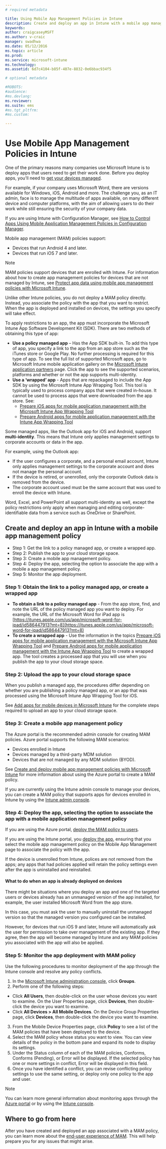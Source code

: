 ```yaml
---
# required metadata

title: Using Mobile App Management Policies in Intune
description: Create and deploy an app in Intune with a mobile app management policy.
keywords:
author: craigcaseyMSFT
ms.author: v-craic
manager: swadhwa
ms.date: 05/12/2016
ms.topic: article
ms.prod:
ms.service: microsoft-intune
ms.technology:
ms.assetid: 6d7c4104-b85f-407e-8832-0e6bbac934f5

# optional metadata

#ROBOTS:
#audience:
#ms.devlang:
ms.reviewer:
ms.suite: ems
#ms.tgt_pltfrm:
#ms.custom:

---
```


# Use Mobile App Management Policies in Intune
One of the primary reasons many companies use Microsoft Intune is to deploy apps that users need to get their work done. Before you deploy apps, you'll need to [get your devices managed](https://docs.microsoft.com/intune/deploy-use/enroll-devices-in-microsoft-intune).

For example, if your company uses Microsoft Word, there are versions available for Windows, iOS, Android and more. The challenge you, as an IT admin, face is to manage the multitude of apps available, on many different device and computer platforms, with the aim of allowing users to do their work while still ensuring the security of your company data.

If you are using Intune with Configuration Manager, see [How to Control Apps Using Mobile Application Management Policies in Configuration Manager](https://technet.microsoft.com/library/mt131414.aspx?f=255&MSPPError=-2147217396).

Mobile app management (MAM) policies support:
- Devices that run Android 4 and later.
- Devices that run iOS 7 and later.

> [!NOTE]
> MAM policies support devices that are enrolled with Intune. For information about how to create app management policies for devices that are not managed by Intune, see [Protect app data using mobile app management policies with Microsoft Intune](https://docs.microsoft.com/intune/deploy-use/protect-app-data-using-mobile-app-management-policies-with-microsoft-intune).

Unlike other Intune policies, you do not deploy a MAM policy directly. Instead, you associate the policy with the app that you want to restrict. When the app is deployed and installed on devices, the settings you specify will take effect.

To apply restrictions to an app, the app must incorporate the Microsoft Intune App Software Development Kit (SDK). There are two methods of obtaining this type of app:

- **Use a policy managed app** – Has the App SDK built-in. To add this type of app, you specify a link to the app from an app store such as the iTunes store or Google Play. No further processing is required for this type of app. To see the full list of supported Microsoft apps, go to Microsoft Intune mobile application gallery on the [Microsoft Intune application partners](https://www.microsoft.com/en-us/cloud-platform/microsoft-intune-partners) page. Click the app to see the supported scenarios, platforms and whether or not the app supports multi-identity.
- **Use a ‘wrapped’ app** - Apps that are repackaged to include the App SDK by using the Microsoft Intune App Wrapping Tool. This tool is typically used to process company apps that were created in-house. It cannot be used to process apps that were downloaded from the app store. See:
  - [Prepare iOS apps for mobile application management with the Microsoft Intune App Wrapping Tool](https://docs.microsoft.com/intune/deploy-use/prepare-ios-apps-for-mobile-application-management-with-the-microsoft-intune-app-wrapping-tool)
  - [Prepare Android apps for mobile application management with the Intune App Wrapping Tool](https://docs.microsoft.com/intune/deploy-use/prepare-android-apps-for-mobile-application-management-with-the-microsoft-intune-app-wrapping-tool)

Some managed apps, like the Outlook app for iOS and Android, support **multi-identity**. This means that Intune only applies management settings to corporate accounts or data in the app.

For example, using the Outlook app:
- If the user configures a corporate, and a personal email account, Intune only applies management settings to the corporate account and does not manage the personal account.
- If the device is retired, or unenrolled, only the corporate Outlook data is removed from the device.
- The corporate account used must be the same account that was used to enroll the device with Intune.

Word, Excel, and PowerPoint all support multi-identity as well, except the policy restrictions only apply when managing and editing corporate-identifiable data from a service such as OneDrive or SharePoint.

## Create and deploy an app in Intune with a mobile app management policy

- Step 1: Get the link to a policy managed app, or create a wrapped app.
- Step 2: Publish the app to your cloud storage space.
- Step 3: Create a mobile app management policy.
- Step 4: Deploy the app, selecting the option to associate the app with a mobile a app management policy.
- Step 5: Monitor the app deployment.

### Step 1: Obtain the link to a policy managed app, or create a wrapped app
- **To obtain a link to a policy managed app** - From the app store, find, and note the URL of the policy managed app you want to deploy.
For example, the URL of the Microsoft Word for iPad app is [https://itunes.apple.com/us/app/microsoft-word-for-ipad/id586447913?mt=8](https://itunes.apple.com/us/app/microsoft-word-for-ipad/id586447913?mt=8)
- **To create a wrapped app** - Use the information in the topics [Prepare iOS apps for mobile application management with the Microsoft Intune App Wrapping Tool](https://docs.microsoft.com/intune/deploy-use/prepare-ios-apps-for-mobile-application-management-with-the-microsoft-intune-app-wrapping-tool) and [Prepare Android apps for mobile application management with the Intune App Wrapping Tool](https://docs.microsoft.com/intune/deploy-use/prepare-android-apps-for-mobile-application-management-with-the-microsoft-intune-app-wrapping-tool) to create a wrapped app. The tool creates a processed app that you will use when you publish the app to your cloud storage space.

### Step 2: Upload the app to your cloud storage space
When you publish a managed app, the procedures differ depending on whether you are publishing a policy managed app, or an app that was processed using the Microsoft Intune App Wrapping Tool for iOS.

See [Add apps for mobile devices in Microsoft Intune](https://docs.microsoft.com/intune/deploy-use/add-apps-for-mobile-devices-in-microsoft-intune#add-the-app) for the complete steps required to upload an app to your cloud storage space.

### Step 3: Create a mobile app management policy
The Azure portal is the recommended admin console for creating MAM policies. Azure portal supports the following MAM scenarios:
- Devices enrolled in Intune
- Devices managed by a third-party MDM solution
- Devices that are not managed by any MDM solution (BYOD).

See [Create and deploy mobile app management policies with Microsoft Intune](https://docs.microsoft.com/intune/deploy-use/create-and-deploy-mobile-app-management-policies-with-microsoft-intune) for more information about using the Azure portal to create a MAM policy.

If you are currently using the Intune admin console to manage your devices, you can create a MAM policy that supports apps for devices enrolled in Intune by using the [Intune admin console](https://docs.microsoft.com/intune/deploy-use/configure-and-deploy-mobile-application-management-policies-in-the-microsoft-intune-console#-step-3-create-a-mobile-application-management-policy).


### Step 4: Deploy the app, selecting the option to associate the app with a mobile application management policy
If you are using the Azure portal, [deploy the MAM policy to users](https://docs.microsoft.com/intune/deploy-use/create-and-deploy-mobile-app-management-policies-with-microsoft-intune#deploy-a-policy-to-users).

If you are using the Intune portal, you [deploy the app](https://docs.microsoft.com/intune/deploy-use/deploy-apps-in-microsoft-intune#deploy-an-app), ensuring that you select the mobile app management policy on the Mobile App Management page to associate the policy with the app.

If the device is unenrolled from Intune, polices are not removed from the apps; any apps that had policies applied will retain the policy settings even after the app is uninstalled and reinstalled.

#### What to do when an app is already deployed on devices

There might be situations where you deploy an app and one of the targeted users or devices already has an unmanaged version of the app installed, for example, the user installed Microsoft Word from the app store.

In this case, you must ask the user to manually uninstall the unmanaged version so that the managed version you configured can be installed.

However, for devices that run iOS 9 and later, Intune will automatically ask the user for permission to take over management of the existing app. If they agree, then the app will become managed by Intune and any MAM policies you associated with the app will also be applied.


### Step 5: Monitor the app deployment with MAM policy
Use the following procedures to monitor deployment of the app through the Intune console and resolve any policy conflicts.

1. In the [Microsoft Intune administration console](https://manage.microsoft.com/), click **Groups**.
2. Perform one of the following steps:
  -  Click **All Users**, then double-click on the user whose devices you want to examine. On the User Properties page, click **Devices**, then double-click the device you want to examine.
  -  Click **All Devices > All Mobile Devices**. On the Device Group Properties page, click **Devices**, then double-click the device you want to examine.
3. From the Mobile Device Properties page, click **Policy** to see a list of the MAM policies that have been deployed to the device.
4. Select the MAM policy whose status you want to view. You can view details of the policy in the bottom pane and expand its node to display its settings.
5.	Under the Status column of each of the MAM policies, Conforms, Conforms (Pending), or Error will be displayed. If the selected policy has one or more settings in conflict, Error will be displayed in this field.
6.	Once you have identified a conflict, you can revise conflicting policy settings to use the same setting, or deploy only one policy to the app and user.

> [!NOTE]
> You can learn more general information about monitoring apps through the [Azure portal](https://docs.microsoft.com/intune/deploy-use/monitor-mobile-app-management-policies-with-microsoft-intune) or by using the [Intune console](https://docs.microsoft.com/intune/deploy-use/monitor-apps-in-microsoft-intune).

## Where to go from here

After you have created and deployed an app associated with a MAM policy, you can learn more about the [end-user experience of MAM](end-user-experience-mam.md). This will help prepare you for any issues that might arise.
